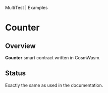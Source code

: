 MultiTest | Examples

# Counter

## Overview

**Counter** smart contract written in CosmWasm.

## Status

Exactly the same as used in the documentation.
